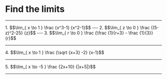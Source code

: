 # Find the limits 


--- 
<grid drag="40 30" drop="topleft" >
1. $$\lim_{ x \to 1 } \frac {x^3-1} {x^2-1}$$ 
</grid>
--- 
<grid drag="40 30" drop="topleft" >
2. $$\lim_{ z \to 0 } \frac {(5-z)^2-25} {z}$$
</grid>
--- 
<grid drag="40 30" drop="topleft" >
3. $$\lim_{ r \to 0 } \frac {\frac {1}{r+3} - \frac {1}{3}} {r}$$
</grid>

--- 
<grid drag="40 30" drop="topleft" >
4.  $$\lim_{ x \to 1 } \frac {\sqrt {x+3} -2} {x-1}$$
</grid>

--- 
<grid drag="40 30" drop="topleft" >
5. $$\lim_{ x \to -5 } \frac {2x+10} {|x+5|}$$
</grid>

--- 